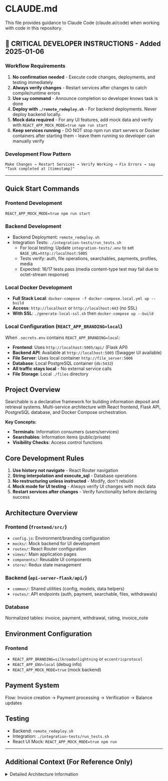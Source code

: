 # CLAUDE.md

This file provides guidance to Claude Code (claude.ai/code) when working with code in this repository.

## 🚨 CRITICAL DEVELOPER INSTRUCTIONS - Added 2025-01-06

### Workflow Requirements
1. **No confirmation needed** - Execute code changes, deployments, and testing immediately
2. **Always verify changes** - Restart services after changes to catch compile/runtime errors 
3. **Use `say` command** - Announce completion so developer knows task is done
4. **Deploy with `./remote_redeploy.sh`** - For backend deployments. Never deploy backend locally.
5. **Mock data required** - For any UI features, add mock data and verify with `REACT_APP_MOCK_MODE=true npm run start`
6. **Keep services running** - DO NOT stop npm run start servers or Docker containers after starting them - leave them running so developer can manually verify

### Development Flow Pattern
```
Make Changes → Restart Services → Verify Working → Fix Errors → say "Task completed at [timestamp]"
```

---

## Quick Start Commands

### Frontend Development
 `REACT_APP_MOCK_MODE=true npm run start`

### Backend Development  
- Backend Deployment: `remote_redeploy.sh` 
- Integration Tests: `./integration-tests/run_tests.sh`
  - For local testing: Update `integration-tests/.env` to set `BASE_URL=http://localhost:5005`
  - Tests verify: auth, file operations, searchables, payments, profiles, media
  - Expected: 16/17 tests pass (media content-type test may fail due to octet-stream response)

### Local Docker Development
- **Full Stack Local**: `docker-compose -f docker-compose.local.yml up --build`
- **Access**: `http://localhost` or `http://localhost:443` (no SSL)
- **With SSL**: `./generate-local-ssl.sh` then `docker-compose up --build`

### Local Configuration (`REACT_APP_BRANDING=local`)
When `.secrets.env` contains `REACT_APP_BRANDING=local`:
- **Frontend**: Uses `http://localhost:5005/api/` (Flask API)
- **Backend API**: Available at `http://localhost:5005` (Swagger UI available)
- **File Server**: Uses local container `http://file_server:5006`
- **Database**: Local PostgreSQL container (`db:5432`)
- **All traffic stays local** - No external service calls
- **File Storage**: Local `./files` directory

## Project Overview

Searchable is a declarative framework for building information deposit and retrieval systems. Multi-service architecture with React frontend, Flask API, PostgreSQL database, and Docker Compose orchestration.

**Key Concepts:**
- **Terminals**: Information consumers (users/services) 
- **Searchables**: Information items (public/private)
- **Visibility Checks**: Access control functions

## Core Development Rules

1. **Use history not navigate** - React Router navigation
2. **String interpolation and execute_sql** - Database operations  
3. **No restructuring unless instructed** - Modify, don't rebuild
4. **Mock mode for UI testing** - Always verify UI changes with mock data
5. **Restart services after changes** - Verify functionality before declaring success

## Architecture Overview

### Frontend (`frontend/src/`)
- `config.js`: Environment/branding configuration
- `mocks/`: Mock backend for UI development
- `routes/`: React Router configuration  
- `views/`: Main application pages
- `components/`: Reusable UI components
- `store/`: Redux state management

### Backend (`api-server-flask/api/`)
- `common/`: Shared utilities (config, models, data helpers)
- `routes/`: API endpoints (auth, payment, searchable, files, withdrawals)

### Database
Normalized tables: invoice, payment, withdrawal, rating, invoice_note

## Environment Configuration

### Frontend
- `REACT_APP_BRANDING=silkroadonlightning` or `eccentricprotocol`
- `REACT_APP_ENV=local` (debug info)
- `REACT_APP_MOCK_MODE=true` (mock backend)


## Payment System
Flow: Invoice creation → Payment processing → Verification → Balance updates

## Testing
- Backend: `remote_redeploy.sh` 
- Integration: `./integration-tests/run_tests.sh`
- React UI Mock: `REACT_APP_MOCK_MODE=true npm run`

---

## Additional Context (For Reference Only)

<details>
<summary>Detailed Architecture Information</summary>

### Multi-service architecture with Docker Compose:
- **Frontend**: React/Material-UI app with authentication and payment flows
- **Flask API**: Python backend with JWT auth, payment processing, and database operations  
- **File Server**: Separate service for file storage/retrieval
- **PostgreSQL**: Primary database with proper normalized tables
- **NGINX**: Reverse proxy and static file serving
- **Background Service**: Background task processing
- **USDT API**: Ethereum-based USDT transactions

### Frontend Structure Details (`frontend/src/`)
- **`config.js`**: Environment-specific configuration and branding
- **`mocks/`**: Mock backend system for UI development without backend
- **`routes/`**: React Router configuration for different user types
- **`views/`**: Main application pages (searchables, payments, profile)
- **`components/`**: Reusable UI components
- **`store/`**: Redux state management
- **`utils/`**: Authentication guards and utilities

### Backend Structure Details (`api-server-flask/api/`)
- **`common/`**: Shared utilities and configuration
  - `config.py`: Database and app configuration
  - `models.py`: SQLAlchemy database models
  - `data_helpers.py`: Database CRUD operations
  - `payment_helpers.py`: Payment business logic
- **`routes/`**: API endpoints organized by domain
  - `auth.py`: Authentication and user management
  - `payment.py`: Invoice creation and payment processing
  - `searchable.py`: Core searchable CRUD operations
  - `files.py`: File upload/download operations
  - `withdrawals.py`: USDT and Lightning withdrawals

### Payment System Details

**Payment Flow:**
1. Invoice creation with currency/amount
2. Payment processing 
3. Payment verification and completion
4. Balance updates and withdrawal processing

### Mock Mode Development
For UI development without backend dependencies for testing:

```bash
REACT_APP_MOCK_MODE=true npm run dev
```

Navigate to: `http://localhost:3000/searchable-item/mock-item-1`

Mock mode features:
- Complete mock data for testing UI flows
- Authentication bypass for development
- Visual indicator (orange "🔧 MOCK MODE" badge)
- Production-safe (only active with env var)


---

## Frontend Component Patterns (Updated 2025-01-06)

### Authentication System - Post-Formik Architecture
- **Pattern**: Manual state management with Material-UI components (no Formik dependency)
- **Form State**: `useState` hooks for `formValues`, `formErrors`, `touched`, `isSubmitting`
- **Validation**: Custom `validateField` functions with real-time feedback
- **Files**: `RestLogin.js`, `RestRegister.js`
- **Benefits**: Cleaner code, better Material-UI integration, easier maintenance

```javascript
// New pattern for form handling
const [formValues, setFormValues] = useState({ email: '', password: '' });
const [formErrors, setFormErrors] = useState({});
const validateField = (name, value) => { /* custom validation */ };
```

### Profile System - User ID Based Routing
- **API Pattern**: `/api/v1/profile/<int:user_id>` for public profiles
- **Authentication**: Token-based `/api/v1/profile` for current user operations
- **Database**: `user_profile` table using `user_id` (terminal_id) as primary key
- **Navigation**: Profile links use `terminal_id` instead of username/email

### Media Management System
- **Pattern**: URI-based media system (`/api/v1/media/{uuid}`)
- **Utils**: `mediaUtils.js` for URL processing and mock mode support
- **Component**: `ZoomableImage` for interactive image viewing
- **Storage**: File server integration with proper URI mapping

```javascript
// Media URI processing
import { getMediaUrl, processMediaUrls } from '../../utils/mediaUtils';
const imageUrl = getMediaUrl(profile.profile_image_url);
```

### Component Styling Standards
- **Theme**: 5-color system (primary, secondary, alerting, warning, highlight)
- **Font**: FreePixel standardized across components
- **Import Pattern**: `useComponentStyles` for consistent styling
- **File**: `/frontend/src/themes/componentStyles.js`

## Backend API Patterns (Updated 2025-01-06)

### Profile Endpoints
- `GET /api/v1/profile/<int:user_id>` - Public profile access by user ID
- `GET /api/v1/profile` - Current user profile (token-required)
- `PUT /api/v1/profile` - Update current user profile (token-required)
- `POST /api/v1/profile` - Create user profile (token-required)

### Media Endpoints
- `POST /api/v1/media` - Upload media files
- `GET /api/v1/media/<uuid>` - Retrieve media by UUID
- **File**: `/api-server-flask/api/routes/media.py`

### Authentication Flow
1. **Login**: Email/password → JWT token with user object
2. **Profile Access**: Token-based for current user, ID-based for public profiles
3. **Navigation**: Use `terminal_id` for profile routing

## Development Practices (Updated 2025-01-06)

### Form Development
- **Use Material-UI directly** - No Formik dependency
- **Manual state management** - useState hooks with validation functions
- **Error handling** - Real-time validation with touched state tracking

### Media in Mock Mode
```bash
REACT_APP_MOCK_MODE=true npm run start
# Automatically maps media URIs to mock images
# Supports both data URLs and file server URLs
```

### Profile Development
- **Always use user_id** - Never use email for profile API calls
- **Terminal ID mapping** - Profile navigation uses terminal_id from searchable items
- **Token authentication** - Current user operations require valid JWT

---

## Recent Material Changes Log

### 2025-01-06: Authentication & Profile System Overhaul
1. **Authentication Components**: Converted from Formik to native Material-UI with manual state management
2. **Profile API**: Migrated from email-based to user_id-based routing
3. **Media System**: Implemented URI-based media management with file server integration
4. **Component Architecture**: Enhanced with ZoomableImage and improved styling patterns

addtional: 
1. this file should be updated frequently, everytime there is a material change we should update this file. 
